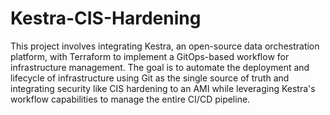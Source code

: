 # Kestra-CIS-Hardening

This project involves integrating Kestra, an open-source data orchestration platform, with Terraform to implement a GitOps-based workflow for infrastructure management. The goal is to automate the deployment and lifecycle of infrastructure using Git as the single source of truth and integrating security like CIS hardening to an AMI while leveraging Kestra's workflow capabilities to manage the entire CI/CD pipeline.
